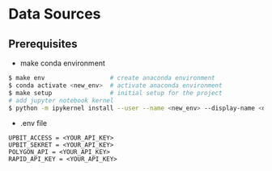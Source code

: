 # Data Sources

## Prerequisites

 - make conda environment
```bash
$ make env                  # create anaconda environment
$ conda activate <new_env>  # activate anaconda environment
$ make setup                # initial setup for the project
# add jupyter notebook kernel
$ python -m ipykernel install --user --name <new_env> --display-name <display_name> 
```

- .env file
```
UPBIT_ACCESS = <YOUR_API_KEY>
UPBIT_SEKRET = <YOUR_API_KEY>
POLYGON_API = <YOUR_API_KEY>
RAPID_API_KEY = <YOUR_API_KEY>
```

